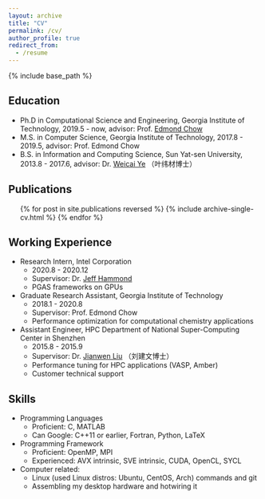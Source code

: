 ```yaml
---
layout: archive
title: "CV"
permalink: /cv/
author_profile: true
redirect_from:
  - /resume
---
```


{% include base_path %}

## Education
* Ph.D in Computational Science and Engineering, Georgia Institute of Technology, 2019.5 - now, advisor: Prof. [Edmond Chow](https://www.cc.gatech.edu/~echow/)
* M.S. in Computer Science, Georgia Institute of Technology, 2017.8 - 2019.5, advisor: Prof. Edmond Chow
* B.S. in Information and Computing Science, Sun Yat-sen University, 2013.8 - 2017.6, advisor: Dr. [Weicai Ye](https://www.researchgate.net/scientific-contributions/2033993793_Weicai_Ye) （叶纬材博士）

## Publications
  <ul>{% for post in site.publications reversed %}
    {% include archive-single-cv.html %}
  {% endfor %}</ul>

## Working Experience
* Research Intern, Intel Corporation 
  * 2020.8 - 2020.12
  * Supervisor: Dr. [Jeff Hammond](https://jeffhammond.github.io/)
  * PGAS frameworks on GPUs
* Graduate Research Assistant, Georgia Institute of Technology
  * 2018.1 - 2020.8
  * Supervisor: Prof. Edmond Chow
  * Performance optimization for computational chemistry applications
* Assistant Engineer, HPC Department of National Super-Computing Center in Shenzhen
  * 2015.8 - 2015.9
  * Supervisor: Dr. [Jianwen Liu](https://www.researchgate.net/profile/Jianwen_Liu) （刘建文博士）
  * Performance tuning for HPC applications (VASP, Amber)
  * Customer technical support
  
## Skills
* Programming Languages
  * Proficient: C, MATLAB
  * Can Google: C++11 or earlier, Fortran, Python, LaTeX
* Programming Framework
  * Proficient: OpenMP, MPI
  * Experienced: AVX intrinsic, SVE intrinsic, CUDA, OpenCL, SYCL
* Computer related:
  * Linux (used Linux distros: Ubuntu, CentOS, Arch) commands and git
  * Assembling my desktop hardware and hotwiring it



<!--
#Talks
  <ul>{% for post in site.talks %}
    {% include archive-single-talk-cv.html %}
  {% endfor %}</ul>

#Teaching
  <ul>{% for post in site.teaching %}
    {% include archive-single-cv.html %}
  {% endfor %}</ul>
-->
